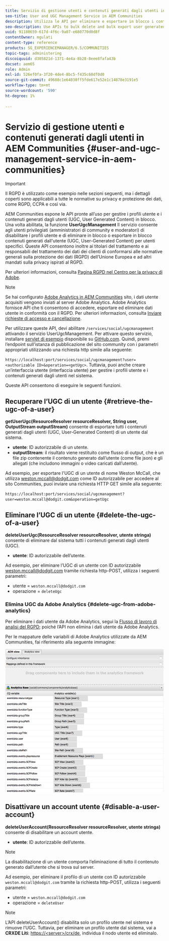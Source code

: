 ```yaml
---
title: Servizio di gestione utenti e contenuti generati dagli utenti in AEM Communities
seo-title: User and UGC Management Service in AEM Communities
description: Utilizza le API per eliminare e esportare in blocco i contenuti generati dagli utenti e disabilitare l’account utente.
seo-description: Use APIs to bulk delete and bulk export user generated content, and disable user account.
uuid: 91180659-617d-4f6c-9a07-e680770d0d8f
contentOwner: mgulati
content-type: reference
products: SG_EXPERIENCEMANAGER/6.5/COMMUNITIES
topic-tags: administering
discoiquuid: d305821d-1371-4e4a-8b28-8eee8fafa43b
docset: aem65
role: Admin
exl-id: 526ef0fa-3f20-4de4-8bc5-f435c60df0d0
source-git-commit: 49688c1e64038ff5fde617e52e1c14878e3191e5
workflow-type: tm+mt
source-wordcount: '590'
ht-degree: 1%

---
```


# Servizio di gestione utenti e contenuti generati dagli utenti in AEM Communities {#user-and-ugc-management-service-in-aem-communities}

>[!IMPORTANT]
>
>Il RGPD è utilizzato come esempio nelle sezioni seguenti, ma i dettagli coperti sono applicabili a tutte le normative su privacy e protezione dei dati, come RGPD, CCPA e così via.

AEM Communities espone le API pronte all’uso per gestire i profili utente e i contenuti generati dagli utenti (UGC, User Generated Content) in blocco. Una volta abilitata, la funzione **UserUgcManagement** Il servizio consente agli utenti privilegiati (amministratori di community e moderatori) di disabilitare i profili utente e di eliminare in blocco o esportare in blocco contenuti generati dall&#39;utente (UGC, User-Generated Content) per utenti specifici. Queste API consentono inoltre ai titolari del trattamento e ai responsabili del trattamento dei dati dei clienti di conformarsi alle normative generali sulla protezione dei dati (RGPD) dell’Unione Europea e ad altri mandati sulla privacy ispirati al RGPD.

Per ulteriori informazioni, consulta [Pagina RGPD nel Centro per la privacy di Adobe](https://www.adobe.com/privacy/general-data-protection-regulation.html).

>[!NOTE]
>
>Se hai configurato [Adobe Analytics in AEM Communities](/help/communities/analytics.md) sito, i dati utente acquisiti vengono inviati al server Adobe Analytics. Adobe Analytics fornisce API che ti consentono di accedere, esportare ed eliminare dati utente in conformità con il RGPD. Per ulteriori informazioni, consulta [Inviare richieste di accesso e cancellazione](https://experienceleague.adobe.com/docs/analytics/admin/data-governance/gdpr-submit-access-delete.html).

Per utilizzare queste API, devi abilitare `/services/social/ugcmanagement` attivando il servizio UserUgcManagement. Per attivare questo servizio, installare [servlet di esempio](https://github.com/Adobe-Marketing-Cloud/aem-communities-ugc-migration/tree/main/bundles/communities-ugc-management-servlet) disponibile su [GitHub.com](https://github.com/Adobe-Marketing-Cloud/aem-communities-ugc-migration/tree/main/bundles/communities-ugc-management-servlet). Quindi, premi l’endpoint sull’istanza di pubblicazione del sito community con i parametri appropriati utilizzando una richiesta http simile alla seguente:

`https://localhost:port/services/social/ugcmanagement?user=<authorizable ID>&operation=<getUgc>`. Tuttavia, puoi anche creare un’interfaccia utente (interfaccia utente) per gestire i profili utente e i contenuti generati dagli utenti nel sistema.

Queste API consentono di eseguire le seguenti funzioni.

## Recuperare l’UGC di un utente {#retrieve-the-ugc-of-a-user}

**getUserUgc(ResourceResolver resourceResolver, String user, OutputStream outputStream)** consente di esportare tutti i contenuti generati dagli utenti (UGC, User-Generated Content) di un utente dal sistema.

* **utente**: ID autorizzabile di un utente.
* **outputStream**: il risultato viene restituito come flusso di output, che è un file zip contenente il contenuto generato dall’utente (come file json) e gli allegati (che includono immagini o video caricati dall’utente).

Ad esempio, per esportare l&#39;UGC di un utente di nome Weston McCall, che utilizza weston.mccall@dodgit.com come ID autorizzabile per accedere al sito Communities, puoi inviare una richiesta HTTP GET simile alla seguente:

`https://localhost:port/services/social/ugcmanagement?user=weston.mccall@dodgit.com&operation=getUgc`

## Eliminare l’UGC di un utente {#delete-the-ugc-of-a-user}

**deleteUserUgc(ResourceResolver resourceResolver, utente stringa)** consente di eliminare dal sistema tutti i contenuti generati dagli utenti (UGC).

* **utente**: ID autorizzabile dell’utente.

Ad esempio, per eliminare l’UGC di un utente con ID autorizzabile weston.mccall@dodgit.com tramite richiesta http-POST, utilizza i seguenti parametri:

* utente = `weston.mccall@dodgit.com`
* operazione = `deleteUgc`

### Elimina UGC da Adobe Analytics {#delete-ugc-from-adobe-analytics}

Per eliminare i dati utente da Adobe Analytics, segui la [Flusso di lavoro di analisi del RGPD](https://experienceleague.adobe.com/docs/analytics/admin/data-governance/an-gdpr-workflow.html?lang=it); poiché l’API non elimina i dati utente da Adobe Analytics.

Per le mappature delle variabili di Adobe Analytics utilizzate da AEM Communities, fai riferimento alla seguente immagine:

![Mappatura delle variabili delle community AEM per Adobe Analytics](assets/analytics-communities-mapping.png)

## Disattivare un account utente {#disable-a-user-account}

**deleteUserAccount(ResourceResolver resourceResolver, utente stringa)** consente di disabilitare un account utente.

* **utente**: ID autorizzabile dell’utente.

>[!NOTE]
>
>La disabilitazione di un utente comporta l’eliminazione di tutto il contenuto generato dall’utente che si trova sul server.

Ad esempio, per eliminare il profilo di un utente con ID autorizzabile `weston.mccall@dodgit.com` tramite la richiesta http-POST, utilizza i seguenti parametri:

* utente = `weston.mccall@dodgit.com`
* operazione = `deleteUser`

>[!NOTE]
>
>L’API deleteUserAccount() disabilita solo un profilo utente nel sistema e rimuove l’UGC. Tuttavia, per eliminare un profilo utente dal sistema, vai a **CRXDE Liti**: [https://&lt;server>/crx/de](https://localhost:4502/crx/de), individua il nodo utente ed eliminalo.
